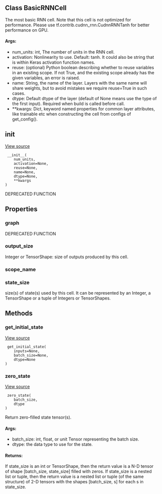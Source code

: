 ## Class BasicRNNCell
The most basic RNN cell.
Note that this cell is not optimized for performance. Please use tf.contrib.cudnn_rnn.CudnnRNNTanh for better performance on GPU.
#### Args:
- num_units: int, The number of units in the RNN cell.
- activation: Nonlinearity to use. Default: tanh. It could also be string that is within Keras activation function names.
- reuse: (optional) Python boolean describing whether to reuse variables in an existing scope. If not True, and the existing scope already has the given variables, an error is raised.
- name: String, the name of the layer. Layers with the same name will share weights, but to avoid mistakes we require reuse=True in such cases.
- dtype: Default dtype of the layer (default of None means use the type of the first input). Required when build is called before call.
- **kwargs: Dict, keyword named properties for common layer attributes, like trainable etc when constructing the cell from configs of get_config().
## __init__
[View source](https://github.com/tensorflow/tensorflow/blob/r2.0/tensorflow/python/ops/rnn_cell_impl.py#L411-L436)


```
 __init__(
    num_units,
    activation=None,
    reuse=None,
    name=None,
    dtype=None,
    **kwargs
)
```
DEPRECATED FUNCTION
## Properties
### graph
DEPRECATED FUNCTION
### output_size
Integer or TensorShape: size of outputs produced by this cell.
### scope_name
### state_size
size(s) of state(s) used by this cell.
It can be represented by an Integer, a TensorShape or a tuple of Integers or TensorShapes.
## Methods
### get_initial_state
[View source](https://github.com/tensorflow/tensorflow/blob/r2.0/tensorflow/python/ops/rnn_cell_impl.py#L281-L309)


```
 get_initial_state(
    inputs=None,
    batch_size=None,
    dtype=None
)
```
### zero_state
[View source](https://github.com/tensorflow/tensorflow/blob/r2.0/tensorflow/python/ops/rnn_cell_impl.py#L311-L340)


```
 zero_state(
    batch_size,
    dtype
)
```
Return zero-filled state tensor(s).
#### Args:
- batch_size: int, float, or unit Tensor representing the batch size.
- dtype: the data type to use for the state.
#### Returns:
If state_size is an int or TensorShape, then the return value is a N-D tensor of shape [batch_size, state_size] filled with zeros.
If state_size is a nested list or tuple, then the return value is a nested list or tuple (of the same structure) of 2-D tensors with the shapes [batch_size, s] for each s in state_size.
